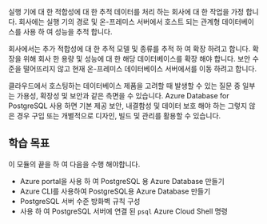 실행 기에 대 한 적합성에 대 한 추적 데이터를 처리 하는 회사에 대 한 작업을 가정 합니다. 회사에는 실행 기의 경로 및 온-프레미스 서버에서 호스트 되는 관계형 데이터베이스를 사용 하 여 성능을 추적 합니다.

회사에서는 추가 적합성에 대 한 추적 모델 및 종류를 추적 하 여 확장 하려고 합니다. 확장을 위해 회사 한 용량 및 성능에 대 한 해당 데이터베이스를 확장 해야 합니다. 보안 수준을 떨어뜨리지 않고 현재 온-프레미스 데이터베이스 서버에서를 이동 하려고 합니다.

클라우드에서 호스팅하는 데이터베이스 제품을 고려할 때 발생할 수 있는 질문 중 일부는 가용성, 확장성 및 보안과 같은 측면을 수 있습니다. Azure Database for PostgreSQL 사용 하면 기본 제공 보안, 내결함성 및 데이터 보호 해야 하는 그렇지 않은 경우 구입 또는 개별적으로 디자인, 빌드 및 관리를 활용할 수 있습니다.

## <a name="learning-objectives"></a>학습 목표

이 모듈의 끝을 하 여 다음을 수행 해야합니다.

- Azure portal을 사용 하 여 PostgreSQL 용 Azure Database 만들기
- Azure CLI를 사용하여 PostgreSQL용  Azure Database 만들기
- PostgreSQL 서버 수준 방화벽 규칙 구성
- 사용 하 여 PostgreSQL 서버에 연결 된 `psql` Azure Cloud Shell 명령
